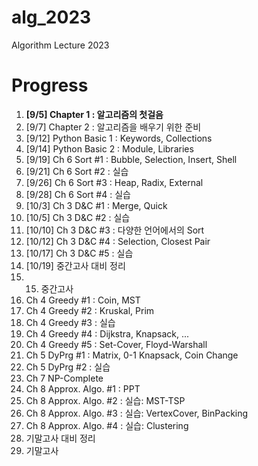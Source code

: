 # alg_2023
Algorithm Lecture 2023

# Progress
1. **[9/5] Chapter 1 : 알고리즘의 첫걸음**
2. [9/7] Chapter 2 : 알고리즘을 배우기 위한 준비
3. [9/12] Python Basic 1 : Keywords, Collections
4. [9/14] Python Basic 2 : Module, Libraries
5. [9/19] Ch 6 Sort #1 : Bubble, Selection, Insert, Shell
6. [9/21] Ch 6 Sort #2 : 실습
7. [9/26] Ch 6 Sort #3 : Heap, Radix, External
8. [9/28] Ch 6 Sort #4 : 실습
9. [10/3] Ch 3 D&C #1 : Merge, Quick
10. [10/5] Ch 3 D&C #2 : 실습
11. [10/10] Ch 3 D&C #3 : 다양한 언어에서의 Sort
12. [10/12] Ch 3 D&C #4 : Selection, Closest Pair
13. [10/17] Ch 3 D&C #5 : 실습
14. [10/19] 중간고사 대비 정리
15. 15. 중간고사
16. Ch 4 Greedy #1 : Coin, MST
17. Ch 4 Greedy #2 : Kruskal, Prim
18. Ch 4 Greedy #3 : 실습
19. Ch 4 Greedy #4 : Dijkstra, Knapsack, ...
20. Ch 4 Greedy #5 : Set-Cover, Floyd-Warshall
21. Ch 5 DyPrg #1 : Matrix, 0-1 Knapsack, Coin Change
22. Ch 5 DyPrg #2 : 실습
23. Ch 7 NP-Complete
24. Ch 8 Approx. Algo. #1 : PPT
25. Ch 8 Approx. Algo. #2 : 실습: MST-TSP
26. Ch 8 Approx. Algo. #3 : 실습: VertexCover, BinPacking
27. Ch 8 Approx. Algo. #4 : 실습: Clustering
28. 기말고사 대비 정리
29. 기말고사
